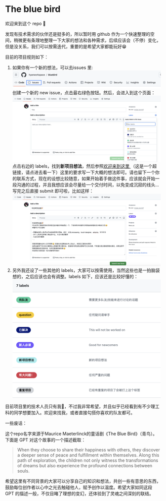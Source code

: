 # The blue bird

欢迎来到这个 repo 🎉

发现有技术需求的伙伴还是挺多的，所以暂时用 github 作为一个快速整理的空间，稍微更有条理地整理一下大家的想法和各种需求，后续应该会（不停）变化，但是没关系，我们可以按需迭代，重要的是希望大家都能玩好😁

目前的项目规则如下：

1. 如果你有一个新的想法，可以去issues 里:![1728266635919](image/README/1728266635919.png)创建一个新的 new issue，点击最右绿色按钮。然后，会进入到这个页面：![1728266801308](image/README/1728266801308.png)点击右边的 labels，找到**新项目想法**，然后参照[欢迎来到这里 ](https://github.com/hyanworkspace/bluebird/issues/1)（这是一个超链接，请点进去看一下）这里的要求写一下大概的想法即可。请也留下一个你的联系方式，现在的设想比较随意，如果开始着手做这件事，应该就会开始一段沟通的过程，并且我想应该会尽量给一个交付时间，以免变成沉寂的线头...写完之后直接 submit 即可啦，比如这样：![1728267341033](image/README/1728267341033.png)
2. 另外我还设了一些其他的 labels，大家可以按需使用，当然这些也是一拍脑袋想的，之后应该也会有调整。labels 如下，应该还是比较好懂的：![1728267316866](image/README/1728267316866.png)



目前项目里的技术人员只有我🤣，不过我非常希望，并且似乎已经看到有不少理工科的同学想要加入。欢迎来找我，或者直接勾搭你喜欢的队友都可。

一些废话：

这个repo名字来源于Maurice Maeterlinck的童话剧《The Blue Bird》（青鸟）。下面是 GPT 对这个故事的一个描述截取：

> When they choose to share their happiness with others, they discover a deeper sense of peace and fulfillment within themselves. Along this path of exploration, the children not only witness the transformations of dreams but also experience the profound connections between souls.

希望这里有不同背景的大家可以分享自己的知识和想法，共创一些有意思的东西，鼓励每位创作者以心中之光去触碰他人，赋予创作以温度。希望大家如同这段 GPT 的描述一般，不仅目睹了理想的变幻，还体验到了灵魂之间深刻的联结。
